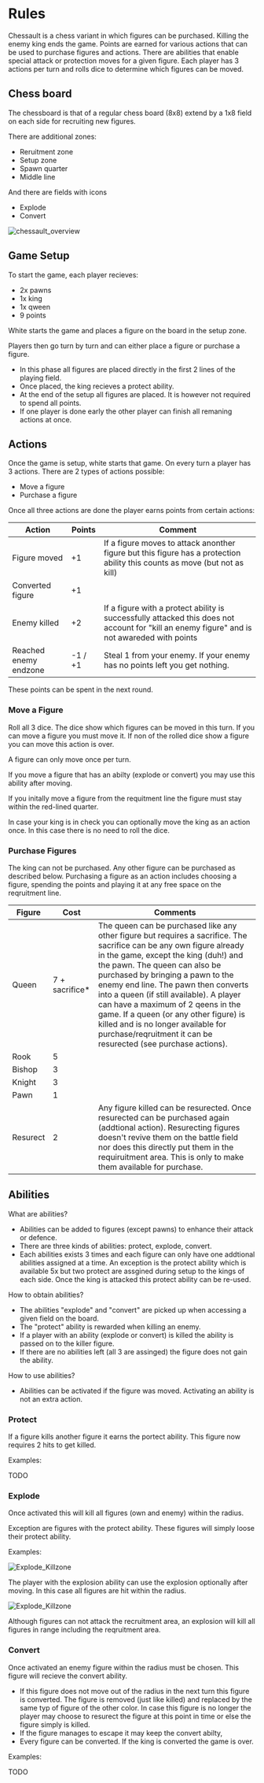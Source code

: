 # Rules

Chessault is a chess variant in which figures can be purchased. Killing the enemy king ends the game. Points are earned for various actions that can be used to purchase figures and actions. There are abilities that enable special attack or protection moves for a given figure. Each player has 3 actions per turn and rolls dice to determine which figures can be moved.

## Chess board

The chessboard is that of a regular chess board (8x8) extend by a 1x8 field on each side for recruiting new figures.

There are additional zones:

- Reruitment zone
- Setup zone
- Spawn quarter
- Middle line

And there are fields with icons

- Explode
- Convert

![chessault_overview](_overview.drawio.svg)

## Game Setup

To start the game, each player recieves:

- 2x pawns
- 1x king
- 1x qween
- 9 points

White starts the game and places a figure on the board in the setup zone.

Players then go turn by turn and can either place a figure or purchase a figure.

- In this phase all figures are placed directly in the first 2 lines of the playing field.
- Once placed, the king recieves a protect ability.
- At the end of the setup all figures are placed. It is however not required to spend all points.
- If one player is done early the other player can finish all remaning actions at once.

## Actions

Once the game is setup, white starts that game. On every turn a player has 3 actions. There are 2 types of actions possible:

- Move a figure
- Purchase a figure

Once all three actions are done the player earns points from certain actions:

| Action                | Points  | Comment                                                                                                                                   |
|-----------------------|---------|-------------------------------------------------------------------------------------------------------------------------------------------|
| Figure moved          | +1       | If a figure moves to attack anonther figure but this figure has a protection ability this counts as move (but not as kill)                   |
| Converted figure      | +1       |                                                                                                                                           |
| Enemy killed          | +2       | If a figure with a protect ability is successfully attacked this does not account for "kill an enemy figure" and is not awareded with points |
| Reached enemy endzone | -1 / +1 | Steal 1 from your enemy. If your enemy has no points left you get nothing.                                                                |

These points can be spent in the next round.

### Move a Figure

Roll all 3 dice. The dice show which figures can be moved in this turn. If you can move a figure you must move it. If non of the rolled dice show a figure you can move this action is over.

A figure can only move once per turn.

If you move a figure that has an abilty (explode or convert) you may use this ability after moving.

If you initally move a figure from the requitment line the figure must stay within the red-lined quarter.

In case your king is in check you can optionally move the king as an action once. In this case there is no need to roll the dice.

### Purchase Figures

The king can not be purchased. Any other figure can be purchased as described below. Purchasing a figure as an action includes choosing a figure, spending the points and playing it at any free space on the reqruitment line.

| Figure   | Cost           | Comments |
|----------|----------------|-|
| Queen    | 7 + sacrifice* |The queen can be purchased like any other figure but requires a sacrifice. The sacrifice can be any own figure already in the game, except the king (duh!) and the pawn. The queen can also be purchased by bringing a pawn to the enemy end line. The pawn then converts into a queen (if still available). A player can have a maximum of 2 qeens in the game. If a queen (or any other figure) is killed and is no longer available for purchase/reqruitment it can be resurected (see purchase actions).|
| Rook     | 5              ||
| Bishop   | 3              ||
| Knight   | 3              ||
| Pawn     | 1              ||
| Resurect | 2              |Any figure killed can be resurected. Once resurected can be purchased again (addtional action). Resurecting figures doesn't revive them on the battle field nor does this directly put them in the requiruitment area. This is only to make them available for purchase.|

## Abilities

What are abilities?

- Abilities can be added to figures (except pawns) to enhance their attack or defence.
- There are three kinds of abilities: protect, explode, convert.
- Each abilities exists 3 times and each figure can only have one addtional abilities assigned at a time. An exception is the protect ability which is available 5x but two protect are assgined during setup to the kings of each side. Once the king is attacked this protect ability can be re-used.

How to obtain abilities?

- The abilities "explode" and "convert" are picked up when accessing a given field on the board.
- The "protect" ability is rewarded when killing an enemy.
- If a player with an ability (explode or convert) is killed the ability is passed on to the killer figure.
- If there are no abilities left (all 3 are assinged) the figure does not gain the ability.

How to use abilities?

- Abilities can be activated if the figure was moved. Activating an ability is not an extra action.

### Protect

If a figure kills another figure it earns the portect ability. This figure now requires 2 hits to get killed.

Examples:

TODO

### Explode

Once activated this will kill all figures (own and enemy) within the radius.

Exception are figures with the protect ability. These figures will simply loose their protect ability.

Examples:

![Explode_Killzone](_killzone1.drawio.svg)

The player with the explosion ability can use the explosion optionally after moving. In this case all figures are hit within the radius.

![Explode_Killzone](_killzone2.drawio.svg)

Although figures can not attack the recruitment area, an explosion will kill all figures in range including the reqruitment area.

### Convert

Once activated an enemy figure within the radius must be chosen. This figure will recieve the convert ability.

- If this figure does not move out of the radius in the next turn this figure is converted. The figure is removed (just like killed) and replaced by the same typ of figure of the other color. In case this figure is no longer the player may choose to resurect the figure at this point in time or else the figure simply is killed.
- If the figure manages to escape it may keep the convert abilty,
- Every figure can be converted. If the king is converted the game is over.

Examples:

TODO
